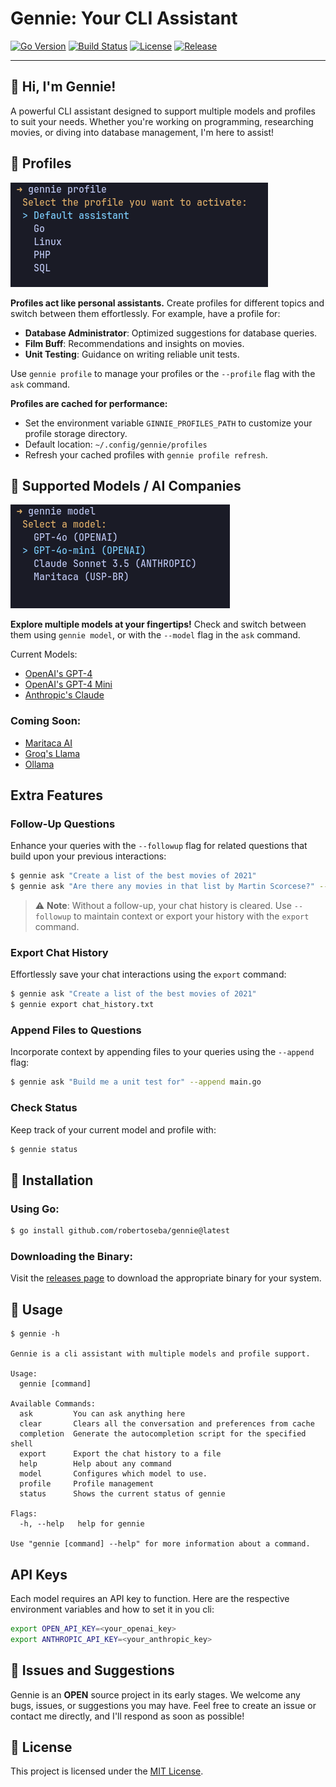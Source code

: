 # Gennie: Your CLI Assistant

[![Go Version](https://img.shields.io/github/go-mod/go-version/robertoseba/gennie?style=flat)](https://go.dev)
[![Build Status](https://img.shields.io/github/actions/workflow/status/robertoseba/gennie/ci.yaml?style=flat)](https://github.com/robertoseba/gennie/actions)
[![License](https://img.shields.io/github/license/robertoseba/gennie?style=flat)](./LICENSE)
[![Release](https://img.shields.io/github/v/release/robertoseba/gennie?style=flat)](https://github.com/robertoseba/gennie/releases)

---

## 👋 Hi, I'm Gennie!

A powerful CLI assistant designed to support multiple models and profiles to suit your needs. Whether you're working on programming, researching movies, or diving into database management, I'm here to assist!

## 📁 Profiles

![Profile Menu](docs/images/profile_menu.png)

**Profiles act like personal assistants.** Create profiles for different topics and switch between them effortlessly. For example, have a profile for:

- **Database Administrator**: Optimized suggestions for database queries.
- **Film Buff**: Recommendations and insights on movies.
- **Unit Testing**: Guidance on writing reliable unit tests.

Use `gennie profile` to manage your profiles or the `--profile` flag with the `ask` command.

**Profiles are cached for performance:**

- Set the environment variable `GINNIE_PROFILES_PATH` to customize your profile storage directory.
- Default location: `~/.config/gennie/profiles`
- Refresh your cached profiles with `gennie profile refresh`.

## 🤖 Supported Models / AI Companies

![Models Menu](docs/images/model_menu.png)

**Explore multiple models at your fingertips!** Check and switch between them using `gennie model`, or with the `--model` flag in the `ask` command.

Current Models:

- [OpenAI's GPT-4](https://openai.com/)
- [OpenAI's GPT-4 Mini](https://openai.com/)
- [Anthropic's Claude](https://www.anthropic.com/)

### Coming Soon:

- [Maritaca AI](https://maritaca.ai/)
- [Groq's Llama](https://www.groq.com/)
- [Ollama](https://ollama.com/)

## Extra Features

### Follow-Up Questions

Enhance your queries with the `--followup` flag for related questions that build upon your previous interactions:

```bash
$ gennie ask "Create a list of the best movies of 2021"
$ gennie ask "Are there any movies in that list by Martin Scorcese?" --followup
```

> ⚠️ **Note**: Without a follow-up, your chat history is cleared. Use `--followup` to maintain context or export your history with the `export` command.

### Export Chat History

Effortlessly save your chat interactions using the `export` command:

```bash
$ gennie ask "Create a list of the best movies of 2021"
$ gennie export chat_history.txt
```

### Append Files to Questions

Incorporate context by appending files to your queries using the `--append` flag:

```bash
$ gennie ask "Build me a unit test for" --append main.go
```

### Check Status

Keep track of your current model and profile with:

```bash
$ gennie status
```

## 🚀 Installation

### Using Go:

```bash
$ go install github.com/robertoseba/gennie@latest
```

### Downloading the Binary:

Visit the [releases page](https://github.com/robertoseba/gennie/releases) to download the appropriate binary for your system.

## 📖 Usage

```
$ gennie -h

Gennie is a cli assistant with multiple models and profile support.

Usage:
  gennie [command]

Available Commands:
  ask         You can ask anything here
  clear       Clears all the conversation and preferences from cache
  completion  Generate the autocompletion script for the specified shell
  export      Export the chat history to a file
  help        Help about any command
  model       Configures which model to use.
  profile     Profile management
  status      Shows the current status of gennie

Flags:
  -h, --help   help for gennie

Use "gennie [command] --help" for more information about a command.
```

## API Keys

Each model requires an API key to function.
Here are the respective environment variables and how to set it in you cli:

```bash
export OPEN_API_KEY=<your_openai_key>
export ANTHROPIC_API_KEY=<your_anthropic_key>
```

## 🐛 Issues and Suggestions

Gennie is an **OPEN** source project in its early stages. We welcome any bugs, issues, or suggestions you may have. Feel free to create an issue or contact me directly, and I'll respond as soon as possible!

## 📄 License

This project is licensed under the [MIT License](./LICENSE).

